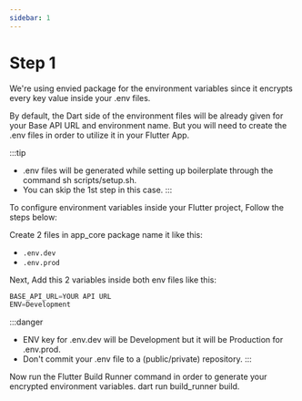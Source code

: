 ```yaml
---
sidebar: 1
---
```


# Step 1

We're using envied package for the environment variables since it encrypts every key value inside your .env files.

By default, the Dart side of the environment files will be already given for your Base API URL and environment name. But you will need to create the .env files in order to utilize it in your Flutter App.

:::tip
- .env files will be generated while setting up boilerplate through the command sh scripts/setup.sh.
- You can skip the 1st step in this case.
:::

To configure environment variables inside your Flutter project, Follow the steps below:

Create 2 files in app_core package name it like this:
- `.env.dev`
- `.env.prod`

Next, Add this 2 variables inside both env files like this:

```jsx title=".env.dev"
BASE_API_URL=YOUR API URL
ENV=Development
```

:::danger
- ENV key for .env.dev will be Development but it will be Production for .env.prod.
- Don't commit your .env file to a (public/private) repository.
:::

Now run the Flutter Build Runner command in order to generate your encrypted environment variables. dart run build_runner build.